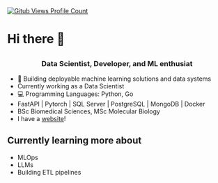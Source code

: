 <div>
  <a href="https://github.com/mathpn">
    <img src="https://komarev.com/ghpvc/?username=mathpn&color=blue&style=flat" alt="Gitub Views Profile Count" />
  </a>
</div>

# Hi there 👋

## 
<h3 align="center">Data Scientist, Developer, and ML enthusiat</h3>

- 🚀 Building deployable machine learning solutions and data systems
- Currently working as a Data Scientist
- 💻 Programming Languages: Python, Go
- FastAPI | Pytorch | SQL Server | PostgreSQL | MongoDB | Docker
- BSc Biomedical Sciences, MSc Molecular Biology
- I have a [website](https://mathpn.com/)!

## Currently learning more about

- MLOps 
- LLMs
- Building ETL pipelines
